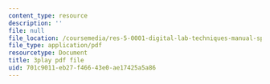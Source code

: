 ```yaml
---
content_type: resource
description: ''
file: null
file_location: /coursemedia/res-5-0001-digital-lab-techniques-manual-spring-2007/701c9011eb27f46643e0ae17425a5a86_7LBGQHjgHEw.pdf
file_type: application/pdf
resourcetype: Document
title: 3play pdf file
uid: 701c9011-eb27-f466-43e0-ae17425a5a86
---
```

